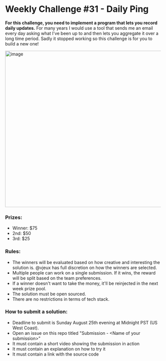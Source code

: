 # Weekly Challenge #31 - Daily Ping

**For this challenge, you need to implement a program that lets you record daily updates.** For many years I would use a tool that sends me an email every day asking what I've been up to and then lets you aggregate it over a long time period. Sadly it stopped working so this challenge is for you to build a new one!

<img width="506" alt="image" src="https://github.com/user-attachments/assets/82def6cf-8e30-4345-b85b-725cb14e8eda">

### Prizes:
* Winner: $75
* 2nd: $50
* 3rd: $25

### Rules:
* The winners will be evaluated based on how creative and interesting the solution is. @vjeux has full discretion on how the winners are selected.
* Multiple people can work on a single submission. If it wins, the reward will be split based on the team preferences.
* If a winner doesn't want to take the money, it'll be reinjected in the next week prize pool.
* The solution must be open sourced.
* There are no restrictions in terms of tech stack.

### How to submit a solution:
* Deadline to submit is Sunday August 25th evening at Midnight PST (US West Coast).
* Open an issue on this repo titled "Submission - &lt;Name of your submission&gt;"
* It must contain a short video showing the submission in action
* It must contain an explanation on how to try it
* It must contain a link with the source code

